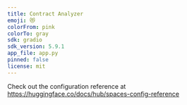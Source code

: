 ```yaml
---
title: Contract Analyzer
emoji: 😻
colorFrom: pink
colorTo: gray
sdk: gradio
sdk_version: 5.9.1
app_file: app.py
pinned: false
license: mit
---
```


Check out the configuration reference at https://huggingface.co/docs/hub/spaces-config-reference
